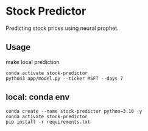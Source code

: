 # Stock Predictor

Predicting stock prices using neural prophet. 
## Usage
make local prediction
```
conda activate stock-predictor
python3 app/model.py --ticker MSFT --days 7
```

## local: conda env    
```
conda create --name stock-predictor python=3.10 -y
conda activate stock-predictor
pip install -r requirements.txt
```